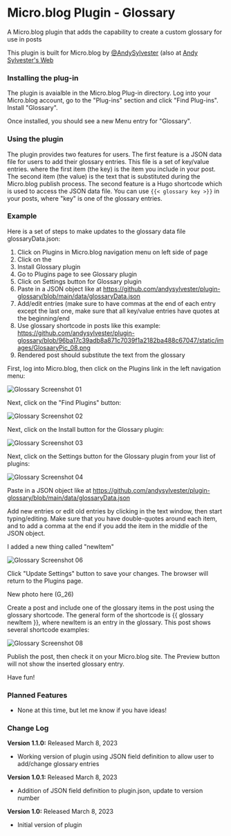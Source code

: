 # Micro.blog Plugin - Glossary
A Micro.blog plugin that adds the capability to create a custom glossary for use in posts

This plugin is built for Micro.blog by [@AndySylvester](https://micro.blog/andysylvester) (also at [Andy Sylvester's Web](https://andysylvester.com/)

### Installing the plug-in

The plugin is avaialble in the Micro.blog Plug-in directory. Log into your Micro.blog account, go to the "Plug-ins" section and click "Find Plug-ins". Install "Glossary".

Once installed, you should see a new Menu entry for "Glossary".

### Using the plugin

The plugin provides two features for users. The first feature is a JSON data file for users to add their glossary entries. This file is a set of key/value entries. where the first item (the key) is the item you include in your post. The second item (the value) is the text that is substituted during the Micro.blog publish process. The second feature is a Hugo shortcode which is used to access the JSON data file.  You can use `{{< glossary key >}}` in your posts, where "key" is one of the glossary entries.

### Example

Here is a set of steps to make updates to the glossary data file glossaryData.json:

1. Click on Plugins in Micro.blog navigation menu on left side of page
2. Click on the 
2. Install Glossary plugin
3. Go to Plugins page to see Glossary plugin
4. Click on Settings button for Glossary plugin
5. Paste in a JSON object like at https://github.com/andysylvester/plugin-glossary/blob/main/data/glossaryData.json
6. Add/edit entries (make sure to have commas at the end of each entry except the last one, make sure that all key/value entries have quotes at the beginning/end
7. Use glossary shortcode in posts like this example: https://github.com/andysylvester/plugin-glossary/blob/96ba17c39adb8a871c7039f1a2182ba488c67047/static/images/GlosaaryPic_08.png
8. Rendered post should substitute the text from the glossary

First, log into Micro.blog, then click on the Plugins link in the left navigation menu:

![Glossary Screenshot 01](https://github.com/andysylvester/plugin-glossary/blob/cd224ee0ec834b2655249aeaae4d86bd007af9ea/static/images/GlosaaryPic_01.png)

Next, click on the "Find Plugins" button:

![Glossary Screenshot 02](https://github.com/andysylvester/plugin-glossary/blob/96ba17c39adb8a871c7039f1a2182ba488c67047/static/images/GlosaaryPic_02.png)

Next, click on the Install button for the Glossary plugin:

![Glossary Screenshot 03](https://github.com/andysylvester/plugin-glossary/blob/96ba17c39adb8a871c7039f1a2182ba488c67047/static/images/GlosaaryPic_03.png)

Next, click on the Settings button for the Glossary plugin from your list of plugins:

![Glossary Screenshot 04](https://github.com/andysylvester/plugin-glossary/blob/96ba17c39adb8a871c7039f1a2182ba488c67047/static/images/GlosaaryPic_04.png)

Paste in a JSON object like at https://github.com/andysylvester/plugin-glossary/blob/main/data/glossaryData.json

Add new entries or edit old entries by clicking in the text window, then start typing/editing. Make sure that you have double-quotes around each item, and to add a comma at the end if you add the item in the middle of the JSON object.

I added a new thing called "newItem"

![Glossary Screenshot 06](https://github.com/andysylvester/plugin-glossary/blob/96ba17c39adb8a871c7039f1a2182ba488c67047/static/images/GlosaaryPic_06.png)

Click "Update Settings" button to save your changes. The browser will return to the Plugins page.

New photo here (G_26)

Create a post and include one of the glossary items in the post using the glossary shortcode. The general form of the shortcode is {{ glossary newItem }}, where newItem is an entry in the glossary. This post shows several shortcode examples:

![Glossary Screenshot 08](https://github.com/andysylvester/plugin-glossary/blob/96ba17c39adb8a871c7039f1a2182ba488c67047/static/images/GlosaaryPic_08.png)

Publish the post, then check it on your Micro.blog site. The Preview button will not show the inserted glossary entry. 

Have fun!


### Planned Features

* None at this time, but let me know if you have ideas!

### Change Log

**Version 1.1.0:** Released March 8, 2023
- Working version of plugin using JSON field definition to allow user to add/change glossary entries

**Version 1.0.1:** Released March 8, 2023
- Addition of JSON field definition to plugin.json, update to version number

**Version 1.0:** Released March 8, 2023
- Initial version of plugin
